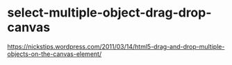 # select-multiple-object-drag-drop-canvas

https://nickstips.wordpress.com/2011/03/14/html5-drag-and-drop-multiple-objects-on-the-canvas-element/
